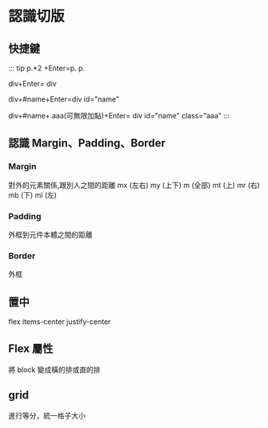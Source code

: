 # 認識切版

## 快捷鍵
::: tip 
p.*2 +Enter=p.  p. 

div+Enter= div

div+#name+Enter=div id="name"

div+#name+.aaa(可無限加點)+Enter= div id="name"  class="aaa"
:::

## 認識 Margin、Padding、Border

### Margin
對外的元素關係,跟別人之間的距離
mx (左右) my (上下) m (全部) mt (上) mr (右) mb (下) ml (左)
### Padding
外框到元件本體之間的距離
### Border
外框

## 置中
flex items-center justify-center

## Flex 屬性
將 block 變成橫的排或直的排

## grid
進行等分，統一格子大小

